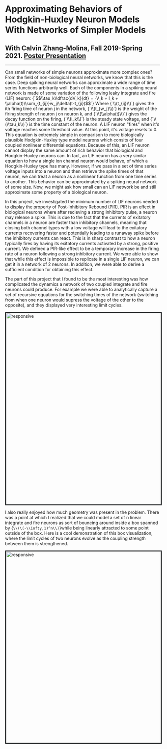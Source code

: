 
<script id="MathJax-script2">
	import { onMount } from 'svelte';
	onMount(() => {
		let script = document.createElement('script');
    script.src = "https://cdn.jsdelivr.net/npm/mathjax@3/es5/tex-svg.js";
    document.head.append(script);
		script.onload = () => {
      MathJax = {
        tex: {inlineMath: [['$', '$'], ['\\(', '\\)']],
        extensions: ["AMSmath.js", "AMSsymbols.js"]},
        svg: {fontCache: 'global'}
      };
		};
	});
</script>
# Approximating Behaviors of Hodgkin-Huxley Neuron Models With Networks of Simpler Models
## With Calvin Zhang-Molina, Fall 2019-Spring 2021. [Poster Presentation](PIR_Pres.pdf)
<hr>
Can small networks of simple neurons approximate more complex ones? From the field of non-biological neural networks, we know that this is the case. Deep spiking neural networks can approximate a wide range of time series functions arbitrarily well. Each of the components in a spiking neural network is made of some variation of the following leaky integrate and fire (LIF) neuron:
{`$$\\tau_k\\dfrac{dV_k}{dt} = -V_k + I_k + \\alpha(t)\\sum_{t_{ij}}w_j\\delta(t-t_{ji})$$`}
Where {`\\(t_{ij}\\)`} gives the ith firing time of neuron j in the network, {`\\(t_{w_j}\\)`} is the weight of the firing strength of neuron j on neuron k, and {`\\(\\alpha(t)\\)`} gives the decay function on the firing, {`\\(I_k\\)`} is the steady state voltage, and {`\\(\\tau_k\\)`} is the time constant of the neuron. A LIF neuron "fires" when it's voltage reaches some threshold value. At this point, it's voltage resets to 0. This equation is extremely simple in comparison to more biologically plausible Hodgkin-Huxley type model neurons which consits of four coupled nonlinear differential equations. Because of this, an LIF neuron cannot display the same amount of rich behavior that biological and Hodgkin-Huxley neurons can. In fact, an LIF neuron has a very similar equation to how a single ion channel neuron would behave, of which a Hodgkin-Huxley type has many. However, if we pass in a set of time series voltage inputs into a neuron and then retrieve the spike times of that neuron, we can treat a neuron as a nonlinear function from one time series to another. This behavior can be approximated by a spiking neural network of some size. Now, we might ask how small can an LIF network be and still approximate some property of a biological neuron.

In this project, we investigated the minimum number of LIF neurons needed to display the property of Post-Inhibitory Rebound (PIR). PIR is an effect in biological neurons where after recieving a strong inhibitory pulse, a neuron may release a spike. This is due to the fact that the currents of exitatory channels in a neuron are faster than inhibitory channels, meaning that closing both channel types with a low voltage will lead to the exitatory currents recovering faster and potentially leading to a runaway spike before the inhibitory currents can react. This is in sharp contrast to how a neuron typically fires by having its exitatory currents activated by a strong, positive current. We defined a PIR-like effect to be a temporary increase in the firing rate of a neuron following a strong inhibitory current. We were able to show that while this effect is impossible to replicate in a single LIF neuron, we can get it in a network of 2 neurons. In addition, we were able to derive a sufficient condition for obtaining this effect.

The part of this project that I found to be the most interesting was how complicated the dynamics a network of two coupled integrate and fire neurons could produce. For example we were able to analytically capture a set of recursive equations for the switching times of the network (switching from when one neuron would supress the voltage of the other to the opposite), and they displayed very interesting limit cycles.

<img src = "./images/limitCycle.png" alt="responsive" style="border:solid #292b2c; width:65vw;height:auto"/>

I also really enjoyed how much geometry was present in the problem. There was a point at which I realized that we could model a set of n linear integrate and fire neurons as sort of bouncing around inside a box spanned by {`\\(\(-\\infty,1)^n\\)`}while being linearly attracted to some point outside of the box. Here is a cool demonstration of this box visualization, where the limit cycles of two neurons evolve as the coupling strength between them is strengthened.

<img src = "./images/limitSet.gif" alt="responsive" style="border:solid #292b2c;width:65vw;height:auto"/>

